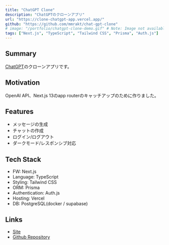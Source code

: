 ```yaml
---
title: "ChatGPT Clone"
description: "ChatGPTのクローンアプリ"
url: "https://clone-chatgpt-app.vercel.app/"
github: "https://github.com/mmrakt/chat-gpt-clone"
# image: "/portfolio/chatgpt-clone-demo.gif" # Note: Image not available due to Notion URL restrictions
tags: ["Next.js", "TypeScript", "Tailwind CSS", "Prisma", "Auth.js"]
---
```


## Summary
[ChatGPT](https://chat.openai.com/)のクローンアプリです。

## Motivation
OpenAI API、Next.js 13のapp routerのキャッチアップのために作りました。

## Features
- メッセージの生成
- チャットの作成
- ログイン/ログアウト
- ダークモード/レスポンシブ対応

## Tech Stack
- FW: Next.js
- Language: TypeScript
- Styling: Tailwind CSS
- ORM: Prisma
- Authentication: Auth.js
- Hosting: Vercel
- DB: PostgreSQL(docker / supabase)

## Links
- [Site](https://clone-chatgpt-app.vercel.app/)
- [Github Repository](https://github.com/mmrakt/chat-gpt-clone)